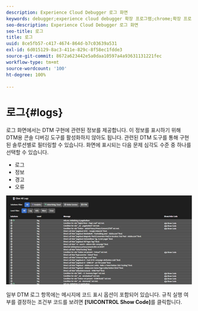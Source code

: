 ```yaml
---
description: Experience Cloud Debugger 로그 화면
keywords: debugger;experience cloud debugger 확장 프로그램;chrome;확장 프로그램;로그
seo-description: Experience Cloud Debugger 로그 화면
seo-title: 로그
title: 로그
uuid: 8ce5fb57-c417-4674-864d-b7c03639a531
exl-id: 6d015129-8ac3-411e-829c-8f58ec1fdde3
source-git-commit: 8672a623442e5a0daa10597a4a93631131221fec
workflow-type: tm+mt
source-wordcount: '100'
ht-degree: 100%

---
```


# 로그{#logs}

로그 화면에서는 DTM 구현에 관련된 정보를 제공합니다. 이 정보를 표시하기 위해 DTM용 콘솔 디버깅 도구를 활성화하지 않아도 됩니다. 관련된 DTM 도구를 통해 구현된 솔루션별로 필터링할 수 있습니다. 화면에 표시되는 다음 문제 심각도 수준 중 하나를 선택할 수 있습니다.

* 로그
* 정보
* 경고
* 오류

![](assets/logs.jpg)

일부 DTM 로그 항목에는 메시지에 코드 표시 옵션이 포함되어 있습니다. 규칙 실행 여부를 결정하는 조건부 코드를 보려면 **[!UICONTROL Show Code]**&#x200B;를 클릭합니다.
